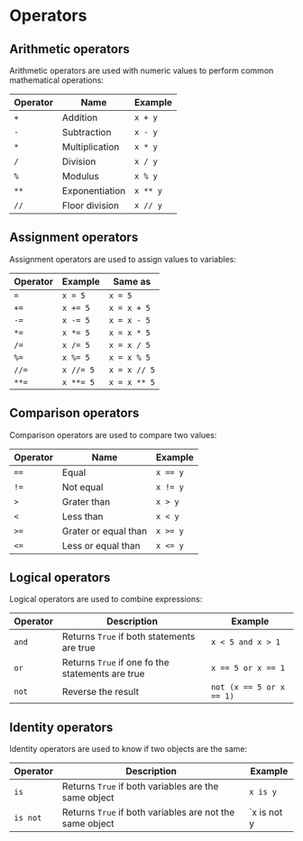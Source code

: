 # Operators

## Arithmetic operators

Arithmetic operators are used with numeric values to perform common mathematical operations:

| Operator | Name           | Example  |
| ---------|----------------|----------|
| `+`      | Addition       | `x + y`  |
| `-`      | Subtraction    | `x - y`  |
| `*`      | Multiplication | `x * y`  |
| `/`      | Division       | `x / y`  |
| `%`      | Modulus        | `x % y`  |
| `**`     | Exponentiation | `x ** y` |
| `//`     | Floor division | `x // y` |

## Assignment operators

Assignment operators are used to assign values to variables:

| Operator | Example   | Same as      |
| ---------|-----------|--------------|
| `=`      | `x = 5`   | `x = 5`      |
| `+=`     | `x += 5`  | `x = x + 5`  |
| `-=`     | `x -= 5`  | `x = x - 5`  |
| `*=`     | `x *= 5`  | `x = x * 5`  |
| `/=`     | `x /= 5`  | `x = x / 5`  |
| `%=`     | `x %= 5`  | `x = x % 5`  |
| `//=`    | `x //= 5` | `x = x // 5` |
| `**=`    | `x **= 5` | `x = x ** 5` |

## Comparison operators

Comparison operators are used to compare two values:

| Operator | Name                 | Example  |
| ---------|----------------------|----------|
| `==`     | Equal                | `x == y` |
| `!=`     | Not equal            | `x != y` |
| `>`      | Grater than          | `x > y`  |
| `<`      | Less than            | `x < y`  |
| `>=`     | Grater or equal than | `x >= y` |
| `<=`     | Less or equal than   | `x <= y` |

## Logical operators

Logical operators are used to combine expressions:

| Operator | Description                                      | Example                  |
| ---------|--------------------------------------------------|--------------------------|
|`and`     | Returns `True` if both statements are true       | `x < 5 and x > 1`        |
|`or`      | Returns `True` if one fo the statements are true | `x == 5 or x == 1`       |
|`not`     | Reverse the result                               | `not (x == 5 or x == 1)` |

## Identity operators

Identity operators are used to know if two objects are the same:

| Operator | Description                                              | Example     |
| ---------|----------------------------------------------------------|-------------|
| `is`     | Returns `True` if both variables are the same object     | `x is y`    |
| `is not` | Returns `True` if both variables are not the same object | `x is not y |
